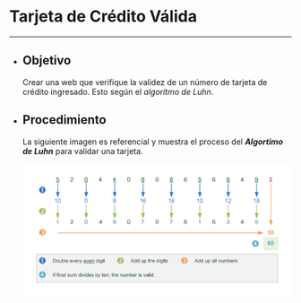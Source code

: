 # **Tarjeta de Crédito Válida**

------

- ## **Objetivo**

    Crear una web que verifique la validez de un número de tarjeta de crédito ingresado. Esto según el *algoritmo de Luhn*.

- ## **Procedimiento**

    La siguiente imagen es referencial y muestra el proceso del ***Algortimo de Luhn*** para validar una tarjeta.

    ![luhn](assets/images/luhn_algorithm.png)

